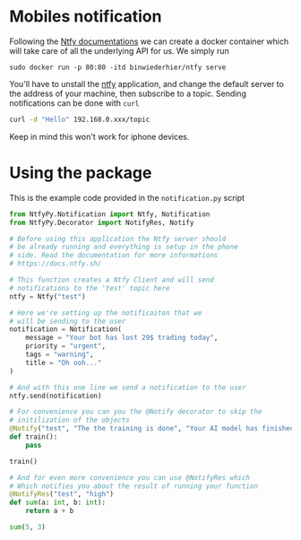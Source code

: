 # Mobiles notification
Following the [Ntfy documentations](https://docs.ntfy.sh/) we can create a docker container which will take care of all the underlying API for us. We simply run
```
sudo docker run -p 80:80 -itd binwiederhier/ntfy serve
```
You'll have to unstall the [ntfy](https://play.google.com/store/apps/details?id=io.heckel.ntfy&hl=en&pli=1) application, and change the default server to the address of your machine, then subscribe to a topic. Sending notifications can be done with `curl`
```bash
curl -d "Hello" 192.168.0.xxx/topic
```
Keep in mind this won't work for iphone devices.

# Using the package
This is the example code provided in the `notification.py` script
```py
from NtfyPy.Notification import Ntfy, Notification
from NtfyPy.Decorator import NotifyRes, Notify

# Before using this application the Ntfy server should
# be already running and everything is setup in the phone 
# side. Read the documentation for more informations
# https://docs.ntfy.sh/

# This function creates a Ntfy Client and will send
# notifications to the 'test' topic here
ntfy = Ntfy("test")

# Here we're setting up the notificaiton that we
# will be sending to the user
notification = Notification(
    message = "Your bot has lost 29$ trading today",
    priority = "urgent",
    tags = "warning",
    title = "Oh ooh..."
)

# And with this one line we send a notification to the user
ntfy.send(notification)

# For convenience you can you the @Notify decorator to skip the 
# initilization of the objects
@Notify("test", "The the training is done", "Your AI model has finished training", "high")
def train():
    pass

train()

# And for even more convenience you can use @NotifyRes which
# Which notifies you about the result of running your function
@NotifyRes("test", "high")
def sum(a: int, b: int):
    return a + b

sum(5, 3)
```